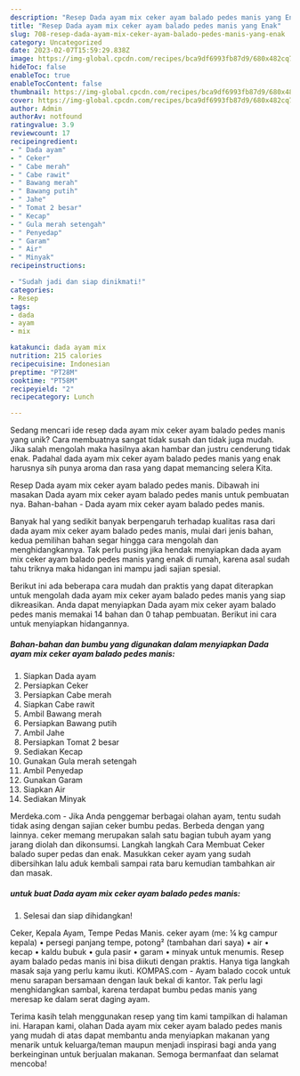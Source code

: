 ```yaml
---
description: "Resep Dada ayam mix ceker ayam balado pedes manis yang Enak"
title: "Resep Dada ayam mix ceker ayam balado pedes manis yang Enak"
slug: 708-resep-dada-ayam-mix-ceker-ayam-balado-pedes-manis-yang-enak
category: Uncategorized
date: 2023-02-07T15:59:29.838Z
image: https://img-global.cpcdn.com/recipes/bca9df6993fb87d9/680x482cq70/dada-ayam-mix-ceker-ayam-balado-pedes-manis-foto-resep-utama.jpg
hideToc: false
enableToc: true
enableTocContent: false
thumbnail: https://img-global.cpcdn.com/recipes/bca9df6993fb87d9/680x482cq70/dada-ayam-mix-ceker-ayam-balado-pedes-manis-foto-resep-utama.jpg
cover: https://img-global.cpcdn.com/recipes/bca9df6993fb87d9/680x482cq70/dada-ayam-mix-ceker-ayam-balado-pedes-manis-foto-resep-utama.jpg
author: Admin
authorAv: notfound
ratingvalue: 3.9
reviewcount: 17
recipeingredient:
- " Dada ayam"
- " Ceker"
- " Cabe merah"
- " Cabe rawit"
- " Bawang merah"
- " Bawang putih"
- " Jahe"
- " Tomat 2 besar"
- " Kecap"
- " Gula merah setengah"
- " Penyedap"
- " Garam"
- " Air"
- " Minyak"
recipeinstructions:

- "Sudah jadi dan siap dinikmati!"
categories:
- Resep
tags:
- dada
- ayam
- mix

katakunci: dada ayam mix 
nutrition: 215 calories
recipecuisine: Indonesian
preptime: "PT28M"
cooktime: "PT58M"
recipeyield: "2"
recipecategory: Lunch

---
```





Sedang mencari ide resep dada ayam mix ceker ayam balado pedes manis yang unik? Cara membuatnya sangat tidak susah dan tidak juga mudah. Jika salah mengolah maka hasilnya akan hambar dan justru cenderung tidak enak. Padahal dada ayam mix ceker ayam balado pedes manis yang enak harusnya sih punya aroma dan rasa yang dapat memancing selera Kita.





Resep Dada ayam mix ceker ayam balado pedes manis. Dibawah ini masakan Dada ayam mix ceker ayam balado pedes manis untuk pembuatan nya. Bahan-bahan - Dada ayam mix ceker ayam balado pedes manis.

Banyak hal yang sedikit banyak berpengaruh terhadap kualitas rasa dari dada ayam mix ceker ayam balado pedes manis, mulai dari jenis bahan, kedua pemilihan bahan segar hingga cara mengolah dan menghidangkannya. Tak perlu pusing jika hendak menyiapkan dada ayam mix ceker ayam balado pedes manis yang enak di rumah, karena asal sudah tahu triknya maka hidangan ini mampu jadi sajian spesial.






Berikut ini ada beberapa cara mudah dan praktis yang dapat diterapkan untuk mengolah dada ayam mix ceker ayam balado pedes manis yang siap dikreasikan. Anda dapat menyiapkan Dada ayam mix ceker ayam balado pedes manis memakai 14 bahan dan 0 tahap pembuatan. Berikut ini cara untuk menyiapkan hidangannya.

<!--inarticleads1-->

##### Bahan-bahan dan bumbu yang digunakan dalam menyiapkan Dada ayam mix ceker ayam balado pedes manis:

1. Siapkan  Dada ayam
1. Persiapkan  Ceker
1. Persiapkan  Cabe merah
1. Siapkan  Cabe rawit
1. Ambil  Bawang merah
1. Persiapkan  Bawang putih
1. Ambil  Jahe
1. Persiapkan  Tomat 2 besar
1. Sediakan  Kecap
1. Gunakan  Gula merah setengah
1. Ambil  Penyedap
1. Gunakan  Garam
1. Siapkan  Air
1. Sediakan  Minyak


Merdeka.com - Jika Anda penggemar berbagai olahan ayam, tentu sudah tidak asing dengan sajian ceker bumbu pedas. Berbeda dengan yang lainnya. ceker memang merupakan salah satu bagian tubuh ayam yang jarang diolah dan dikonsumsi. Langkah langkah Cara Membuat Ceker balado super pedas dan enak. Masukkan ceker ayam yang sudah dibersihkan lalu aduk kembali sampai rata baru kemudian tambahkan air dan masak. 

<!--inarticleads2-->

#####  untuk buat Dada ayam mix ceker ayam balado pedes manis:


1. Selesai dan siap dihidangkan!

Ceker, Kepala Ayam, Tempe Pedas Manis. ceker ayam (me: ¼ kg campur kepala) • persegi panjang tempe, potong² (tambahan dari saya) • air • kecap • kaldu bubuk • gula pasir • garam • minyak untuk menumis. Resep ayam balado pedas manis ini bisa diikuti dengan praktis. Hanya tiga langkah masak saja yang perlu kamu ikuti. KOMPAS.com - Ayam balado cocok untuk menu sarapan bersamaan dengan lauk bekal di kantor. Tak perlu lagi menghidangkan sambal, karena terdapat bumbu pedas manis yang meresap ke dalam serat daging ayam. 

Terima kasih telah menggunakan resep yang tim kami tampilkan di halaman ini. Harapan kami, olahan Dada ayam mix ceker ayam balado pedes manis yang mudah di atas dapat membantu anda menyiapkan makanan yang menarik untuk keluarga/teman maupun menjadi inspirasi bagi anda yang berkeinginan untuk berjualan makanan. Semoga bermanfaat dan selamat mencoba!
